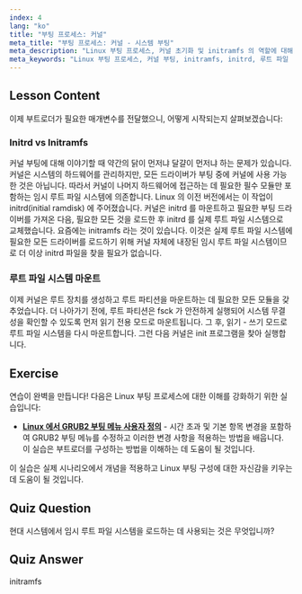 ```yaml
---
index: 4
lang: "ko"
title: "부팅 프로세스: 커널"
meta_title: "부팅 프로세스: 커널 - 시스템 부팅"
meta_description: "Linux 부팅 프로세스, 커널 초기화 및 initramfs 의 역할에 대해 알아보세요. 커널이 루트 파일 시스템을 마운트하는 방법을 이해하세요. Linux 부팅 프로세스 가이드."
meta_keywords: "Linux 부팅 프로세스, 커널 부팅, initramfs, initrd, 루트 파일 시스템, Linux 튜토리얼, 초보자 Linux, Linux 가이드"
---
```


## Lesson Content

이제 부트로더가 필요한 매개변수를 전달했으니, 어떻게 시작되는지 살펴보겠습니다:

### Initrd vs Initramfs

커널 부팅에 대해 이야기할 때 약간의 닭이 먼저냐 달걀이 먼저냐 하는 문제가 있습니다. 커널은 시스템의 하드웨어를 관리하지만, 모든 드라이버가 부팅 중에 커널에 사용 가능한 것은 아닙니다. 따라서 커널이 나머지 하드웨어에 접근하는 데 필요한 필수 모듈만 포함하는 임시 루트 파일 시스템에 의존합니다. Linux 의 이전 버전에서는 이 작업이 initrd(initial ramdisk) 에 주어졌습니다. 커널은 initrd 를 마운트하고 필요한 부팅 드라이버를 가져온 다음, 필요한 모든 것을 로드한 후 initrd 를 실제 루트 파일 시스템으로 교체했습니다. 요즘에는 initramfs 라는 것이 있습니다. 이것은 실제 루트 파일 시스템에 필요한 모든 드라이버를 로드하기 위해 커널 자체에 내장된 임시 루트 파일 시스템이므로 더 이상 initrd 파일을 찾을 필요가 없습니다.

### 루트 파일 시스템 마운트

이제 커널은 루트 장치를 생성하고 루트 파티션을 마운트하는 데 필요한 모든 모듈을 갖추었습니다. 더 나아가기 전에, 루트 파티션은 fsck 가 안전하게 실행되어 시스템 무결성을 확인할 수 있도록 먼저 읽기 전용 모드로 마운트됩니다. 그 후, 읽기 - 쓰기 모드로 루트 파일 시스템을 다시 마운트합니다. 그런 다음 커널은 init 프로그램을 찾아 실행합니다.

## Exercise

연습이 완벽을 만듭니다! 다음은 Linux 부팅 프로세스에 대한 이해를 강화하기 위한 실습입니다:

- **[Linux 에서 GRUB2 부팅 메뉴 사용자 정의](https://labex.io/ko/labs/comptia-customize-the-grub2-boot-menu-in-linux-590859)** - 시간 초과 및 기본 항목 변경을 포함하여 GRUB2 부팅 메뉴를 수정하고 이러한 변경 사항을 적용하는 방법을 배웁니다. 이 실습은 부트로더를 구성하는 방법을 이해하는 데 도움이 될 것입니다.

이 실습은 실제 시나리오에서 개념을 적용하고 Linux 부팅 구성에 대한 자신감을 키우는 데 도움이 될 것입니다.

## Quiz Question

현대 시스템에서 임시 루트 파일 시스템을 로드하는 데 사용되는 것은 무엇입니까?

## Quiz Answer

initramfs

